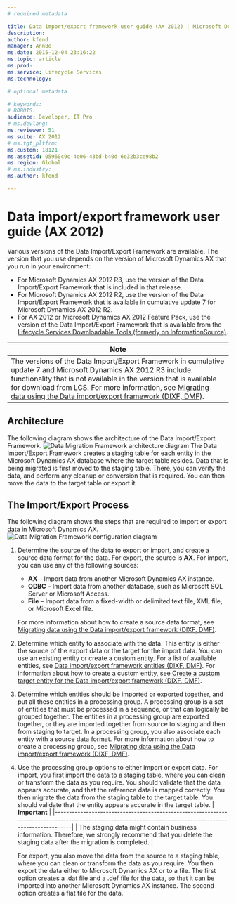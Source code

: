 ```yaml
---
# required metadata

title: Data import/export framework user guide (AX 2012) | Microsoft Docs
description: 
author: kfend
manager: AnnBe
ms.date: 2015-12-04 23:16:22
ms.topic: article
ms.prod: 
ms.service: Lifecycle Services
ms.technology: 

# optional metadata

# keywords: 
# ROBOTS: 
audience: Developer, IT Pro
# ms.devlang: 
ms.reviewer: 51
ms.suite: AX 2012
# ms.tgt_pltfrm: 
ms.custom: 18121
ms.assetid: 05960c9c-4e06-43bd-b40d-6e32b3ce98b2
ms.region: Global
# ms.industry: 
ms.author: kfend

---
```


# Data import/export framework user guide (AX 2012)



Various versions of the Data Import/Export Framework are available. The version that you use depends on the version of Microsoft Dynamics AX that you run in your environment:

-   For Microsoft Dynamics AX 2012 R3, use the version of the Data Import/Export Framework that is included in that release.
-   For Microsoft Dynamics AX 2012 R2, use the version of the Data Import/Export Framework that is available in cumulative update 7 for Microsoft Dynamics AX 2012 R2.
-   For AX 2012 or Microsoft Dynamics AX 2012 Feature Pack, use the version of the Data Import/Export Framework that is available from the [Lifecycle Services Downloadable Tools (formerly on InformationSource)](https://docs.microsoft.com/en-us/dynamics365/operations/dev-itpro/lifecycle-services/ax-2012/lifecycle-services-downloadable-tools-formerly-on-informationsource).

| **Note**                                                                                                                                                                                                                                                                                                                                                                                                         |
|------------------------------------------------------------------------------------------------------------------------------------------------------------------------------------------------------------------------------------------------------------------------------------------------------------------------------------------------------------------------------------------------------------------|
| The versions of the Data Import/Export Framework in cumulative update 7 and Microsoft Dynamics AX 2012 R3 include functionality that is not available in the version that is available for download from LCS. For more information, see [Migrating data using the Data import/export framework (DIXF, DMF)](https://docs.microsoft.com/en-us/dynamics365/operations/dev-itpro/lifecycle-services/ax-2012/migrating-data-using-the-data-importexport-framework-dixf-dmf). |

## Architecture
The following diagram shows the architecture of the Data Import/Export Framework. ![Data Migration Framework architecture diagram](./media/dmfarchitecture.png) The Data Import/Export Framework creates a staging table for each entity in the Microsoft Dynamics AX database where the target table resides. Data that is being migrated is first moved to the staging table. There, you can verify the data, and perform any cleanup or conversion that is required. You can then move the data to the target table or export it.

## The Import/Export Process
The following diagram shows the steps that are required to import or export data in Microsoft Dynamics AX. ![Data Migration Framework configuration diagram](./media/dmfconfiguration.png)
1.  Determine the source of the data to export or import, and create a source data format for the data. For export, the source is **AX**. For import, you can use any of the following sources:
    -   **AX** – Import data from another Microsoft Dynamics AX instance.
    -   **ODBC** – Import data from another database, such as Microsoft SQL Server or Microsoft Access.
    -   **File** – Import data from a fixed-width or delimited text file, XML file, or Microsoft Excel file.

    For more information about how to create a source data format, see [Migrating data using the Data import/export framework (DIXF, DMF)](https://docs.microsoft.com/en-us/dynamics365/operations/dev-itpro/lifecycle-services/ax-2012/migrating-data-using-the-data-importexport-framework-dixf-dmf).
2.  Determine which entity to associate with the data. This entity is either the source of the export data or the target for the import data. You can use an existing entity or create a custom entity. For a list of available entities, see [Data import/export framework entities (DIXF, DMF)](https://docs.microsoft.com/en-us/dynamics365/operations/dev-itpro/lifecycle-services/ax-2012/data-importexport-framework-entities-dixf-dmf). For information about how to create a custom entity, see [Create a custom target entity for the Data import/export framework (DIXF, DMF)](https://docs.microsoft.com/en-us/dynamics365/operations/dev-itpro/lifecycle-services/ax-2012/create-a-custom-target-entity-for-the-data-importexport-framework-dixf-dmf).
3.  Determine which entities should be imported or exported together, and put all these entities in a processing group. A processing group is a set of entities that must be processed in a sequence, or that can logically be grouped together. The entities in a processing group are exported together, or they are imported together from source to staging and then from staging to target. In a processing group, you also associate each entity with a source data format. For more information about how to create a processing group, see [Migrating data using the Data import/export framework (DIXF, DMF)](https://docs.microsoft.com/en-us/dynamics365/operations/dev-itpro/lifecycle-services/ax-2012/migrating-data-using-the-data-importexport-framework-dixf-dmf).
4.  Use the processing group options to either import or export data. For import, you first import the data to a staging table, where you can clean or transform the data as you require. You should validate that the data appears accurate, and that the reference data is mapped correctly. You then migrate the data from the staging table to the target table. You should validate that the entity appears accurate in the target table.
    | **Important**                                                                                                                                            |
    |----------------------------------------------------------------------------------------------------------------------------------------------------------|
    | The staging data might contain business information. Therefore, we strongly recommend that you delete the staging data after the migration is completed. |

    For export, you also move the data from the source to a staging table, where you can clean or transform the data as you require. You then export the data either to Microsoft Dynamics AX or to a file. The first option creates a .dat file and a .def file for the data, so that it can be imported into another Microsoft Dynamics AX instance. The second option creates a flat file for the data.




